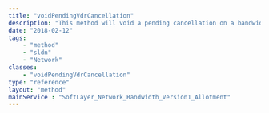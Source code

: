 ```yaml
---
title: "voidPendingVdrCancellation"
description: "This method will void a pending cancellation on a bandwidth pool. Note however any servers that belonged to the rack will have to be restored individually using the method voidPendingServerMove($id, $type). "
date: "2018-02-12"
tags:
    - "method"
    - "sldn"
    - "Network"
classes:
    - "voidPendingVdrCancellation"
type: "reference"
layout: "method"
mainService : "SoftLayer_Network_Bandwidth_Version1_Allotment"
---
```

